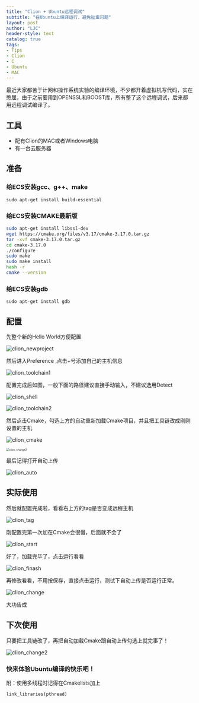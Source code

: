 ```yaml
---
title: "Clion + Ubuntu远程调试"
subtitle: "在Ubuntu上编译运行，避免扯蛋问题"
layout: post
author: "LJC"
header-style: text
catalog: true
tags: 
- Tips 
- Clion 
- C 
- Ubuntu 
- MAC
---
```


最近大家都苦于计网和操作系统实验的编译环境，不少都开着虚拟机写代码，实在憋屈，由于之前要用到OPENSSL和BOOST库，所有整了这个远程调试，后来都用远程调试编译了。

## 工具

+ 配有Clion的MAC或者Windows电脑
+ 有一台云服务器

## 准备

### 给ECS安装gcc、g++、make

```shell
sudo apt-get install build-essential
```

### 给ECS安装CMAKE最新版

```sh
sudo apt-get install libssl-dev
wget https://cmake.org/files/v3.17/cmake-3.17.0.tar.gz
tar -xvf cmake-3.17.0.tar.gz
cd cmake-3.17.0
./configure
sudo make
sudo make install
hash -r
cmake --version
```

### 给ECS安装gdb

```shell
sudo apt-get install gdb
```

## 配置

先整个新的Hello World方便配置

![clion_newproject](https://md.350787.xyz/clion_newproject.png)

然后进入Preference ,点击+号添加自己的主机信息

![clion_toolchain1](https://md.350787.xyz/clion_toolchain1.png)

配置完成后如图，一般下面的路径建议直接手动输入，不建议选用Detect

![clion_shell](https://md.350787.xyz/clion_shell.png)

![clion_toolchain2](https://md.350787.xyz/clion_tag.png)

然后点击Cmake，勾选上方的自动重新加载Cmake项目，并且把工具链改成刚刚设置的主机

![clion_cmake](https://md.350787.xyz/clion_change2.png)

<img src="https://md.350787.xyz/clion_cmake.png" alt="clion_change2" style="zoom:50%;" />

最后记得打开自动上传

![clion_auto](https://md.350787.xyz/clion_toolchain2.png)

## 实际使用

然后就配置完成啦，看看右上方的tag是否变成远程主机

![clion_tag](https://md.350787.xyz/clion_finash.png)

刚配置完第一次加在Cmake会很慢，后面就不会了

![clion_start](https://md.350787.xyz/clion_change.png)



好了，加载完毕了，点击运行看看

![clion_finash](https://md.350787.xyz/clion_start.png)



再修改看看，不用按保存，直接点击运行，测试下自动上传是否运行正常。

![clion_change](https://md.350787.xyz/clion_auto.png)

大功告成



## 下次使用

只要把工具链改了，再把自动加载Cmake跟自动上传勾选上就完事了！

![clion_change2](https://md.350787.xyz/clion_cmake.png)



### 快来体验Ubuntu编译的快乐吧！





附：使用多线程时记得在Cmakelists加上

```shell
link_libraries(pthread)
```

